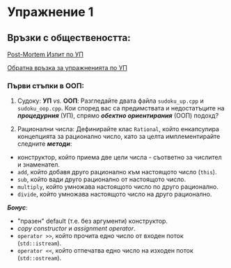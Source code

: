 # Упражнение 1

## Връзки с обществеността:

[Post-Mortem Изпит по УП](https://docs.google.com/presentation/d/1TjE-edun2iemV-n1MC0MZSFDIpk0VbolcNIa-ATt8xc/edit?usp=sharing)

[Обратна връзка за упражненията по УП](https://forms.gle/TvCTZc6qkyhrEVt6A)


### Първи стъпки в ООП:

1. Судоку: **УП** _vs._ **ООП**: Разгледайте двата файла `sudoku_up.cpp` и `sudoku_oop.cpp`. Кои според вас са предимствата и недостатъците на _**процедурния**_ (УП), спрямо _**обектно ориентирания**_ (ООП) подохд?


2. Рационални числа: Дефинирайте клас `Rational`, който енкапсулира концепцията за рационално число, като за целта имплементирайте следните _**методи**_:

  - конструктор, който приема две цели числа - съответно за числител и знаменател.
  - `add`, който добавя друго рационално към настоящото число (`this`).
  - `sub`, който вади друго рационално от настоящото число.
  -	`multiply`, който умножава настоящото число по друго рационално.
  - `divide`, който умножава настоящото число на друго рационално.

_**Бонус**_:

  - "празен" default (т.е. без аргументи) конструктор.
  - _copy constructor_ и _assignment operator_.
  - `operator >>`, който прочита едно число от входен поток (`std::istream`).
  - `operator <<`, който отпечатва едно число на изходен поток (`std::ostream`).
